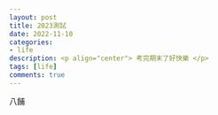```yaml
---
layout: post
title: 2023測試
date: 2022-11-10
categories:
- life
description: <p align="center"> 考完期末了好快樂 </p>
tags: [life]
comments: true
---
```


八餔